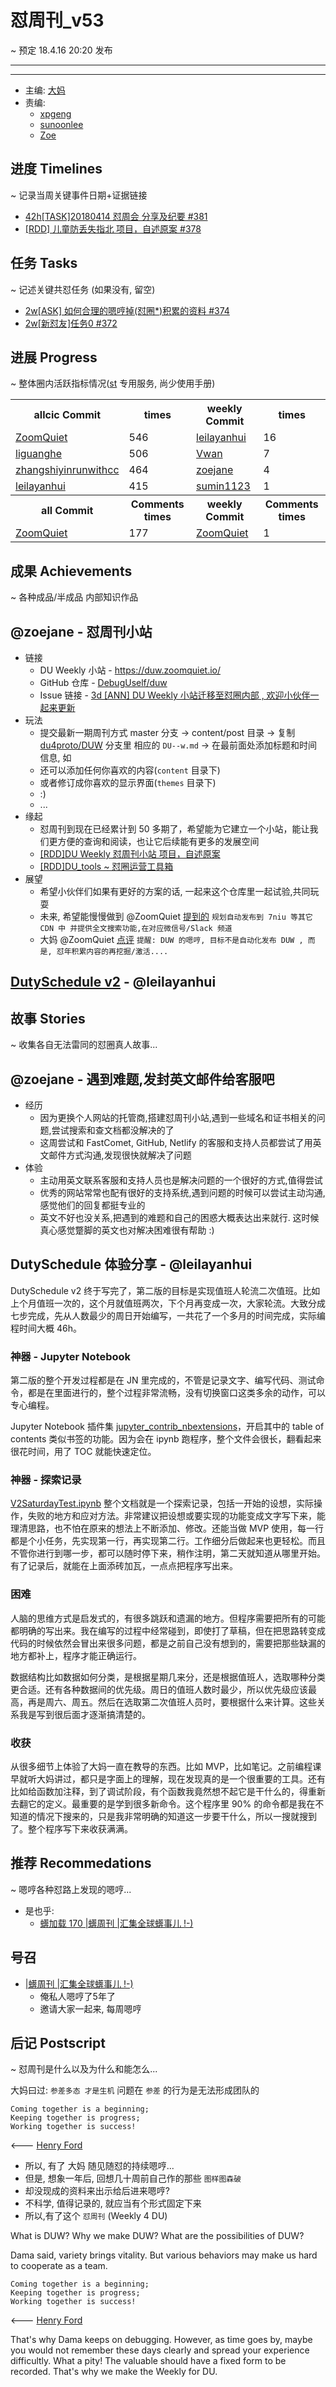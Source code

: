 # 怼周刊_v53
~ 预定 18.4.16 20:20 发布

-----------------------------------------




-----------------------------------------

- 主编: [大妈](http://du.zoomquiet.io/2014-02/ac0-zq/)
- 责编:
    + [xpgeng](http://du.zoomquiet.io/2017-04/about-xpgeng/)
    + [sunoonlee](http://du.zoomquiet.io/2017-04/about-sunoonlee/)
    + [Zoe](http://du.zoomquiet.io/2017-04/about-zoe/)

## 进度 Timelines
~ 记录当周关键事件日期+证据链接

- [42h[TASK]20180414 怼周会 分享及纪要 #381](https://github.com/DebugUself/du4proto/issues/381)
- [[RDD] 儿童防丢失指北 项目，自述原案 #378 ](https://github.com/DebugUself/du4proto/issues/378)


## 任务 Tasks
~ 记述关键共怼任务 (如果没有, 留空)

- [2w[ASK] 如何合理的嗯哼掉(怼圈*)积累的资料 #374](https://github.com/DebugUself/du4proto/issues/374)
- [2w[新怼友]任务0 #372](https://github.com/DebugUself/du4proto/issues/372)

## 进展 Progress
~ 整体圈内活跃指标情况([st](https://github.com/DebugUself/du4proto/tree/DU_tools/st) 专用服务, 尚少使用手册)

<table>
<tr><th>allcic Commit</th><th> times</th><th>weekly Commit</th><th> times</th></tr>
<tr><td>
                <a href='http://github.com/ZoomQuiet'>ZoomQuiet</a></td><td>546</td>
            <td>
                <a href='http://github.com/leilayanhui'>leilayanhui</a></td><td>16</td>

<tr><td>
                <a href='http://github.com/liguanghe'>liguanghe</a></td><td>506</td>
            <td>
                <a href='http://github.com/Vwan'>Vwan</a></td><td>7</td>

<tr><td>
                <a href='http://github.com/zhangshiyinrunwithcc'>zhangshiyinrunwithcc</a></td><td>464</td>
            <td>
                <a href='http://github.com/zoejane'>zoejane</a></td><td>4</td>

<tr><td>
                <a href='http://github.com/leilayanhui'>leilayanhui</a></td><td>415</td>
            <td>
                <a href='http://github.com/sumin1123'>sumin1123</a></td><td>1</td>

<tr><th>all Commit </th><th>Comments times</th><th>weekly Commit</th><th>Comments times</th></tr>
<tr><td>
                <a href='http://github.com/ZoomQuiet'>ZoomQuiet</a></td><td>177</td>
            <td>
                <a href='http://github.com/ZoomQuiet'>ZoomQuiet</a></td><td>1</td>

</table>


## 成果 Achievements
~ 各种成品/半成品 内部知识作品

## @zoejane - 怼周刊小站

- 链接
    - DU Weekly 小站 - https://duw.zoomquiet.io/
    - GitHub 仓库 - [DebugUself/duw](https://github.com/DebugUself/duw)
    - Issue 链接 - [3d [ANN] DU Weekly 小站迁移至怼圈内部 , 欢迎小伙伴一起来更新](https://github.com/DebugUself/du4proto/issues/380)
- 玩法
    - 提交最新一期周刊方式
master 分支 -> content/post 目录 ->  复制 [du4proto/DUW](https://github.com/DebugUself/du4proto/tree/DUW) 分支里 相应的 `DU--w.md` -> 在最前面处添加标题和时间信息, 如
    - 还可以添加任何你喜欢的内容(`content` 目录下)
    - 或者修订成你喜欢的显示界面(`themes` 目录下)
    - :)
    - ...
- 缘起
    - 怼周刊到现在已经累计到 50 多期了，希望能为它建立一个小站，能让我们更方便的查询和阅读，也让它后续能有更多的发展空间
    - [[RDD]DU Weekly 怼周刊小站 项目，自述原案](https://github.com/DebugUself/du4proto/issues/365)
    - [[RDD]DU_tools ~ 怼圈运营工具箱](https://github.com/DebugUself/du4proto/issues/368)
- 展望
    - 希望小伙伴们如果有更好的方案的话, 一起来这个仓库里一起试验,共同玩耍
    - 未来, 希望能慢慢做到 @ZoomQuiet  [提到的](https://github.com/DebugUself/du4proto/issues/368) `规划自动发布到 7niu 等其它 CDN 中
并提供全文搜索功能,在对应微信号/Slack 频道`
    - 大妈 @ZoomQuiet  [点评](https://github.com/DebugUself/du4proto/issues/381#issuecomment-381327439) `提醒: DUW 的嗯哼, 目标不是自动化发布 DUW , 而是, 怼年积累内容的再挖掘/激活....`

## [DutySchedule v2](https://github.com/DebugUself/du4proto/tree/YHDutySchedule#version-2) - @leilayanhui

## 故事 Stories
~ 收集各自无法雷同的怼圈真人故事...

## @zoejane - 遇到难题,发封英文邮件给客服吧

- 经历
    - 因为更换个人网站的托管商,搭建怼周刊小站,遇到一些域名和证书相关的问题,尝试搜索和查文档都没解决的了
    - 这周尝试和 FastComet, GitHub, Netlify 的客服和支持人员都尝试了用英文邮件方式沟通,发现很快就解决了问题
- 体验
    - 主动用英文联系客服和支持人员也是解决问题的一个很好的方式,值得尝试
    - 优秀的网站常常也配有很好的支持系统,遇到问题的时候可以尝试主动沟通,感觉他们的回复都挺专业的
    - 英文不好也没关系,把遇到的难题和自己的困惑大概表达出来就行. 这时候真心感觉蹩脚的英文也对解决困难很有帮助 :)


## DutySchedule 体验分享 - @leilayanhui
DutySchedule v2 终于写完了，第二版的目标是实现值班人轮流二次值班。比如上个月值班一次的，这个月就值班两次，下个月再变成一次，大家轮流。大致分成七步完成，先从人数最少的周日开始编写，一共花了一个多月的时间完成，实际编程时间大概 46h。

### 神器 - Jupyter Notebook
第二版的整个开发过程都是在 JN 里完成的，不管是记录文字、编写代码、测试命令，都是在里面进行的，整个过程非常流畅，没有切换窗口这类多余的动作，可以专心编程。

Jupyter Notebook 插件集 [jupyter_contrib_nbextensions](https://github.com/ipython-contrib/jupyter_contrib_nbextensions)，开启其中的 table of contents 类似书签的功能。因为会在 ipynb 跑程序，整个文件会很长，翻看起来很花时间，用了 TOC 就能快速定位。

### 神器 - 探索记录
[V2SaturdayTest.ipynb](https://github.com/DebugUself/du4proto/blob/YHDutySchedule/ipynb/V2SaturdayTest.ipynb)  整个文档就是一个探索记录，包括一开始的设想，实际操作，失败的地方和应对方法。非常建议把设想或要实现的功能变成文字写下来，能理清思路，也不怕在原来的想法上不断添加、修改。还能当做 MVP 使用，每一行都是个小任务，先实现第一行，再实现第二行。工作细分后做起来也更轻松。而且不管你进行到哪一步，都可以随时停下来，稍作注明，第二天就知道从哪里开始。有了记录后，就能在上面添砖加瓦，一点点把程序写出来。

### 困难
人脑的思维方式是启发式的，有很多跳跃和遗漏的地方。但程序需要把所有的可能都明确的写出来。我在编写的过程中经常碰到，即使打了草稿，但在把思路转变成代码的时候依然会冒出来很多问题，都是之前自己没有想到的，需要把那些缺漏的地方都补上，程序才能正确运行。

数据结构比如数据如何分类，是根据星期几来分，还是根据值班人，选取哪种分类更合适。还有各种数据间的优先级。周日的值班人数时最少，所以优先级应该最高，再是周六、周五。然后在选取第二次值班人员时，要根据什么来计算。这些关系我是写到很后面才逐渐搞清楚的。

### 收获
从很多细节上体验了大妈一直在教导的东西。比如 MVP，比如笔记。之前编程课早就听大妈讲过，都只是字面上的理解，现在发现真的是一个很重要的工具。还有比如给函数加注释，到了调试阶段，有个函数我竟然想不起它是干什么的，得重新去翻它的定义。最重要的是学到很多新命令。这个程序里 90% 的命令都是我在不知道的情况下搜来的，只是我非常明确的知道这一步要干什么，所以一搜就搜到了。整个程序写下来收获满满。

## 推荐 Recommedations
~ 嗯哼各种怼路上发现的嗯哼...

- 是也乎:
    - [蠎加载 170 |蠎周刊 |汇集全球蠎事儿 !-)](http://weekly.pychina.org/importpython/importpython-170.html)

## 号召

- [|蠎周刊 |汇集全球蠎事儿 !-)](http://weekly.pychina.org/archives.html)
    + 俺私人嗯哼了5年了
    + 邀请大家一起来, 每周嗯哼


## 后记 Postscript
~ 怼周刊是什么以及为什么和能怎么...

大妈曰过: `参差多态 才是生机`
问题在 `参差` 的行为是无法形成团队的

	Coming together is a beginning;
	Keeping together is progress;
	Working together is success!

<--- [Henry Ford](https://www.brainyquote.com/quotes/quotes/h/henryford121997.html)

- 所以, 有了 大妈 随见随怼的持续嗯哼...
- 但是, 想象一年后, 回想几十周前自己作的那些 `图样图森破`
- 却没现成的资料来出示给后进来嗯哼?
- 不科学, 值得记录的, 就应当有个形式固定下来
- 所以,有了这个 `怼周刊` (Weekly 4 DU)

What is DUW?
Why we make DUW?
What are the possibilities of DUW?

Dama said, variety brings vitality.
But various behaviors may make us hard to cooperate as a team.

	Coming together is a beginning;
	Keeping together is progress;
	Working together is success!

<--- [Henry Ford](https://www.brainyquote.com/quotes/quotes/h/henryford121997.html)

That's why Dama keeps on debugging.
However, as time goes by, maybe you would not remember these days clearly and spread your experience difficultly.
What a pity!
The valuable should have a fixed form to be recorded.
That's why we make the Weekly for DU.
